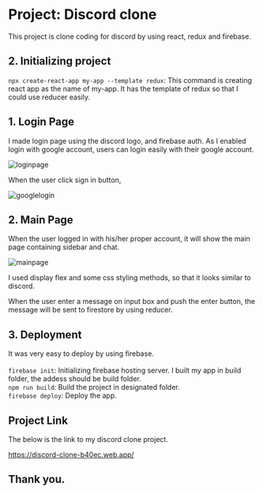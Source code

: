 # Project: Discord clone

This project is clone coding for discord by using react, redux and firebase.

## 2. Initializing project

`npx create-react-app my-app --template redux`: This command is creating react app as the name of my-app. It has the template of redux so that I could use reducer easily.

## 1. Login Page

I made login page using the discord logo, and firebase auth. As I enabled login with google account, users can login easily with their google account.

![loginpage](https://user-images.githubusercontent.com/21342802/96040954-18630780-0e39-11eb-9639-9aabb9c35a50.png)

When the user click sign in button,

![googlelogin](https://user-images.githubusercontent.com/21342802/96041441-d4243700-0e39-11eb-8f64-0854583ccdde.png)

## 2. Main Page

When the user logged in with his/her proper account, it will show the main page containing sidebar and chat.

![mainpage](https://user-images.githubusercontent.com/21342802/96041626-1c435980-0e3a-11eb-9e8d-94fc972cc391.png)

I used display flex and some css styling methods, so that it looks similar to discord. <br />

When the user enter a message on input box and push the enter button, the message will be sent to firestore by using reducer.

## 3. Deployment

It was very easy to deploy by using firebase. <br /><br />
`firebase init`: Initializing firebase hosting server. I built my app in build folder, the addess should be build folder. <br />
`npm run build`: Build the project in designated folder. <br />
`firebase deploy`: Deploy the app.

## Project Link

The below is the link to my discord clone project. <br />

https://discord-clone-b40ec.web.app/

## Thank you.

